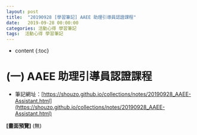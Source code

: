 ```yaml
---
layout: post
title:  "20190928 [學習筆記] AAEE 助理引導員認證課程"
date:   2019-09-28 00:00:00
categories: 活動心得 學習筆記
tags:  活動心得 學習筆記
---
```



* content
{:toc}


# (一) AAEE 助理引導員認證課程

* 筆記網址：[https://shouzo.github.io/collections/notes/20190928_AAEE-Assistant.html](https://shouzo.github.io/collections/notes/20190928_AAEE-Assistant.html)


**[畫面預覽]**
(無)



